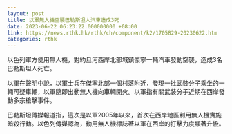 ```yaml
---
layout: post
title: 以軍無人機空襲巴勒斯坦人汽車造成3死
date: 2023-06-22 06:23:22.000000000 +08:00
link: https://news.rthk.hk/rthk/ch/component/k2/1705829-20230622.htm
categories: rthk
---
```


以色列軍方使用無人機，對約旦河西岸北部城鎮傑寧一輛汽車發動空襲，造成3名巴勒斯坦人死亡。

以軍在聲明中說，以軍士兵在傑寧北部一個村落附近，發現一批武裝分子乘坐的一輛可疑車輛，以軍隨即出動無人機向車輛開火。以軍指有關武裝分子近期在西岸發動多宗槍擊事件。

巴勒斯坦傳媒報道指，這次是以軍2005年以來，首次在西岸地區利用無人機實施暗殺行動。以色列傳媒認為，動用無人機標誌著以軍在西岸的打擊力度顯著升級。
